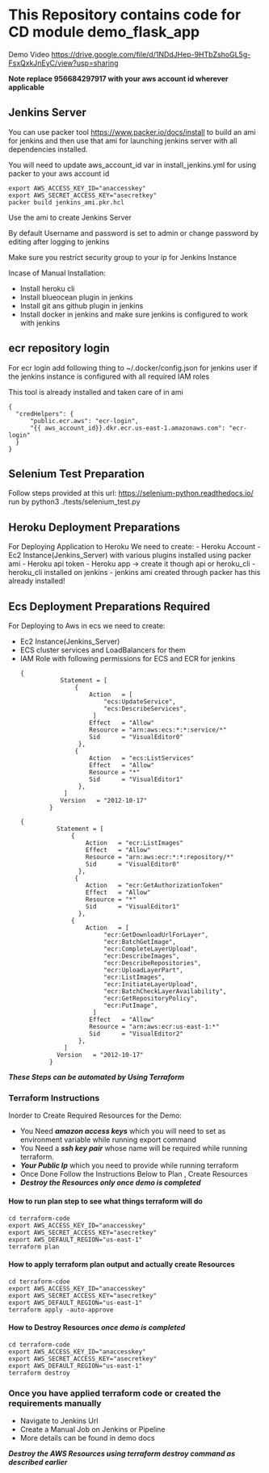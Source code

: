 # This Repository contains code for CD module demo_flask_app
Demo Video
https://drive.google.com/file/d/1NDdJHep-9HTbZshoGL5g-FsxQxkJnEyC/view?usp=sharing

**Note replace 956684297917 with your aws account id wherever applicable** 

## Jenkins Server
 You can use packer tool https://www.packer.io/docs/install  to build an ami for jenkins and then use that ami for launching jenkins server with all dependencies installed.

 You will need to update aws_account_id var in install_jenkins.yml for using packer to your aws account id

 ```
 export AWS_ACCESS_KEY_ID="anaccesskey"
 export AWS_SECRET_ACCESS_KEY="asecretkey"
 packer build jenkins_ami.pkr.hcl 
 ```
 Use the ami to create Jenkins Server
 
 By default Username and password is set to admin
 or change password by editing after logging to jenkins

 Make sure you restrict security group to your ip for Jenkins Instance
 
 Incase of Manual Installation:

 - Install heroku cli
 - Install blueocean plugin in jenkins
 - Install git ans github plugin in jenkins
 - Install docker in jenkins and make sure jenkins is configured to work with jenkins

## ecr repository login
For ecr login add following thing to ~/.docker/config.json for jenkins user if the jenkins instance is configured with all required IAM roles

This tool is already installed and taken care of in ami 
  ```
  {
	"credHelpers": {
		"public.ecr.aws": "ecr-login",
		"{{ aws_account_id}}.dkr.ecr.us-east-1.amazonaws.com": "ecr-login"
	}
}
```

## Selenium Test Preparation
 Follow steps provided at this url: https://selenium-python.readthedocs.io/
 run by python3 ./tests/selenium_test.py

## Heroku Deployment Preparations

For Deploying Application to Heroku We need to create:
    - Heroku Account
    - Ec2 Instance(Jenkins_Server) with various plugins installed using packer ami
    - Heroku api token
    - Heroku app -> create it though api or heroku_cli
    - heroku_cli installed on jenkins
    - jenkins ami created through packer has this already installed!

## Ecs  Deployment Preparations Required
For Deploying to Aws in ecs we need to create:

- Ec2 Instance(Jenkins_Server)
- ECS cluster services and LoadBalancers for them
- IAM Role with following permissions for ECS and ECR for jenkins
    ```
    {
               Statement = [
                   {
                       Action   = [
                           "ecs:UpdateService",
                           "ecs:DescribeServices",
                        ]
                       Effect   = "Allow"
                       Resource = "arn:aws:ecs:*:*:service/*"
                       Sid      = "VisualEditor0"
                    },
                   {
                       Action   = "ecs:ListServices"
                       Effect   = "Allow"
                       Resource = "*"
                       Sid      = "VisualEditor1"
                    },
                ]
               Version   = "2012-10-17"
            }
    ```
    ```
    {
              Statement = [
                  {
                      Action   = "ecr:ListImages"
                      Effect   = "Allow"
                      Resource = "arn:aws:ecr:*:*:repository/*"
                      Sid      = "VisualEditor0"
                    },
                   {
                      Action   = "ecr:GetAuthorizationToken"
                      Effect   = "Allow"
                      Resource = "*"
                      Sid      = "VisualEditor1"
                    },
                  {
                      Action   = [
                           "ecr:GetDownloadUrlForLayer",
                           "ecr:BatchGetImage",
                           "ecr:CompleteLayerUpload",
                           "ecr:DescribeImages",
                           "ecr:DescribeRepositories",
                           "ecr:UploadLayerPart",
                           "ecr:ListImages",
                           "ecr:InitiateLayerUpload",
                           "ecr:BatchCheckLayerAvailability",
                           "ecr:GetRepositoryPolicy",
                           "ecr:PutImage",
                        ]
                       Effect   = "Allow"
                       Resource = "arn:aws:ecr:us-east-1:*"
                       Sid      = "VisualEditor2"
                    },
                ]
              Version   = "2012-10-17"
            }
    ```



***These Steps can be automated by Using Terraform***

### Terraform Instructions
Inorder to Create Required Resources for the Demo:

- You Need ***amazon access keys*** which you will need to set as environment variable while running export command
- You Need a ***ssh key pair*** whose name will be required while running terraform.
- ***Your Public Ip*** which you need to provide while running terraform
- Once Done Follow the Instructions Below to Plan , Create Resources
- ***Destroy the Resources only once demo is completed***



#### How to run plan step to see what things terraform will do

```
cd terraform-code
export AWS_ACCESS_KEY_ID="anaccesskey"
export AWS_SECRET_ACCESS_KEY="asecretkey"
export AWS_DEFAULT_REGION="us-east-1"
terraform plan
```

#### How to apply  terraform plan output and actually create Resources

```
cd terraform-cdoe
export AWS_ACCESS_KEY_ID="anaccesskey"
export AWS_SECRET_ACCESS_KEY="asecretkey"
export AWS_DEFAULT_REGION="us-east-1"
terraform apply -auto-approve
```

#### How to Destroy Resources ***once demo is completed***
```
cd terraform-code
export AWS_ACCESS_KEY_ID="anaccesskey"
export AWS_SECRET_ACCESS_KEY="asecretkey"
export AWS_DEFAULT_REGION="us-east-1"
terraform destroy
```

### Once you have applied terraform code or created the requirements manually ###

- Navigate to Jenkins Url
- Create a Manual Job on Jenkins or Pipeline
- More details can be found in demo docs


***Destroy the AWS Resources using terraform destroy command as described earlier*** 


